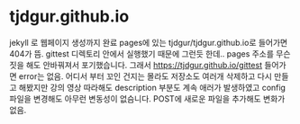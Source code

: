 # tjdgur.github.io

jekyll 로 웹페이지 생성까지 완료
pages에 있는 tjdgur/tjdgur.github.io로 들어가면 404가 뜸. gittest 디렉토리 안에서 실행했기 때문에 그런듯 한데.. pages 주소를 무슨 짓을 해도 
안바꿔져서 포기했습니다. 그래서 https://tjdgur.github.io/gittest 들어가면 error는 없음.
어디서 부터 꼬인 건지는 몰라도 저장소도 여러개 삭제하고 다시 만들고 해봤지만 강의 영상 따라해도 description 부분도 계속 애러가 발생하였고 config 파일을
변경해도 아무런 변동성이 없슴니다. POST에 새로운 파일을 추가해도 변화가 없음. 
